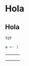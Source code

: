 # Hola

## Hola

`fdf`

```R
a <- 1
```

|      |      |      |
| ---- | ---- | ---- |
|      |      |      |
|      |      |      |
|      |      |      |


